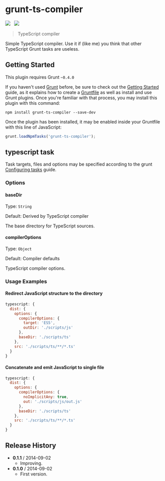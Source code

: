 # grunt-ts-compiler

![](https://badge.fury.io/js/grunt-ts-compiler.svg)&nbsp;&nbsp;
![](https://david-dm.org/mihhail-lapushkin/grunt-ts-compiler.png)

> TypeScript compiler

Simple TypeScript compiler. Use it if (like me) you think that other TypeScript Grunt tasks are useless.


## Getting Started
This plugin requires Grunt `~0.4.0`

If you haven't used [Grunt](http://gruntjs.com/) before, be sure to check out the [Getting Started](http://gruntjs.com/getting-started) guide, as it explains how to create a [Gruntfile](http://gruntjs.com/sample-gruntfile) as well as install and use Grunt plugins. Once you're familiar with that process, you may install this plugin with this command:

```shell
npm install grunt-ts-compiler --save-dev
```

Once the plugin has been installed, it may be enabled inside your Gruntfile with this line of JavaScript:

```js
grunt.loadNpmTasks('grunt-ts-compiler');
```

## typescript task
Task targets, files and options may be specified according to the grunt [Configuring tasks](http://gruntjs.com/configuring-tasks) guide.

### Options

#### baseDir

Type: `String`

Default: Derived by TypeScript compiler

The base directory for TypeScript sources.

#### compilerOptions

Type: `Object`

Default: Compiler defaults

TypeScript compiler options.

### Usage Examples

#### Redirect JavaScript structure to the directory

```js
typescript: {
  dist: {
    options: {
      compilerOptions: {
        target: 'ES5',
        outDir: './scripts/js'
      },
      baseDir: './scripts/ts'
    },
    src: './scripts/ts/**/*.ts'
  }
}
```

#### Concatenate and emit JavaScript to single file

```js
typescript: {
  dist: {
    options: {
      compilerOptions: {
        noImplicitAny: true,
        out: './scripts/js/out.js'
      },
      baseDir: './scripts/ts'
    },
    src: './scripts/ts/**/*.ts'
  }
}
```

## Release History
 * **0.1.1** / 2014-09-02
   * Improving.
 * **0.1.0** / 2014-09-02
   * First version.
